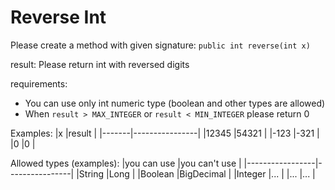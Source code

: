 # Reverse Int

Please create a method with given signature:
`public int reverse(int x)`


result: Please return int with reversed digits

requirements: 
  - You can use only int numeric type (boolean and other types are allowed)
  - When `result > MAX_INTEGER` or `result < MIN_INTEGER` please return 0

Examples:
|x      |result          |
|-------|----------------|
|12345  |54321           |
|-123   |-321            |
|0      |0               |


Allowed types (examples):
|you can use      |you can't use   |
|-----------------|----------------|
|String           |Long            |
|Boolean          |BigDecimal      |
|Integer          |...             |
|...              |...             |


